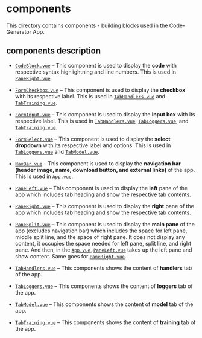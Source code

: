 # components

This directory contains components - building blocks used in the Code-Generator App.

## components description

- [`CodeBlock.vue`](CodeBlock.vue) – This component is used to display the **code** with respective syntax highlightning and line numbers. This is used in [`PaneRight.vue`](PaneRight.vue).

- [`FormCheckbox.vue`](FormCheckbox.vue) – This component is used to display the **checkbox** with its respective label. This is used in [`TabHandlers.vue`](TabHandlers.vue) and [`TabTraining.vue`](TabTraining.vue).

- [`FormInput.vue`](FormInput.vue) – This component is used to display the **input box** with its respective label. This is used in [`TabHandlers.vue`](TabHandlers.vue), [`TabLoggers.vue`](TabLoggers.vue), and [`TabTraining.vue`](TabTraining.vue).

- [`FormSelect.vue`](FormSelect.vue) – This component is used to display the **select dropdown** with its respective label and options. This is used in [`TabLoggers.vue`](TabLoggers.vue) and [`TabModel.vue`](TabModel.vue).

- [`NavBar.vue`](NavBar.vue) – This component is used to display the **navigation bar (header image, name, download button, and external links)** of the app. This is used in [`App.vue`](../App.vue).

- [`PaneLeft.vue`](PaneLeft.vue) – This component is used to display the **left** pane of the app which includes tab heading and show the respective tab contents.

- [`PaneRight.vue`](PaneRight.vue) – This component is used to display the **right** pane of the app which includes tab heading and show the respective tab contents.

- [`PaneSplit.vue`](PaneSplit.vue) – This component is used to display the **main pane** of the app (excludes navigation bar) which includes the space for left pane, middle split line, and the space of right pane. It does not display any content, it occupies the space needed for left pane, split line, and right pane. And then, in the [`App.vue`](../App.vue), [`PaneLeft.vue`](PaneLeft.vue) takes up the left pane and show content. Same goes for [`PaneRight.vue`](PaneRight.vue).

- [`TabHandlers.vue`](TabHandlers.vue) – This components shows the content of **handlers** tab of the app.

- [`TabLoggers.vue`](TabLoggers.vue) – This components shows the content of **loggers** tab of the app.

- [`TabModel.vue`](TabModel.vue) – This components shows the content of **model** tab of the app.

- [`TabTraining.vue`](TabTraining.vue) – This components shows the content of **training** tab of the app.
